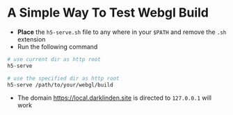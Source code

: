 # A Simple Way To Test Webgl Build

-   **Place** the `h5-serve.sh` file to any where in your `$PATH` and remove the `.sh` extension
-   Run the following command

```bash
# use current dir as http root
h5-serve

# use the specified dir as http root
h5-serve /path/to/your/webgl/build
```

-   The domain <https://local.darklinden.site> is directed to `127.0.0.1` will work
